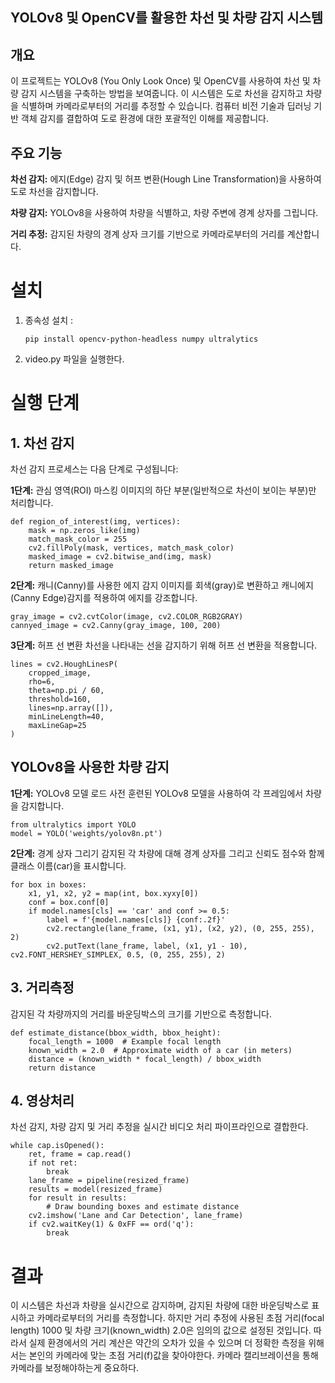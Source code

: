 ## YOLOv8 및 OpenCV를 활용한 차선 및 차량 감지 시스템

## 개요
이 프로젝트는 YOLOv8 (You Only Look Once) 및 OpenCV를 사용하여 차선 및 차량 감지 시스템을 구축하는 방법을 보여줍니다. 이 시스템은 도로 차선을 감지하고 차량을 식별하며 카메라로부터의 거리를 추정할 수 있습니다. 컴퓨터 비전 기술과 딥러닝 기반 객체 감지를 결합하여 도로 환경에 대한 포괄적인 이해를 제공합니다.

## 주요 기능
**차선 감지:** 에지(Edge) 감지 및 허프 변환(Hough Line Transformation)을 사용하여 도로 차선을 감지합니다.

**차량 감지:** YOLOv8을 사용하여 차량을 식별하고, 차량 주변에 경계 상자를 그립니다.

**거리 추정:** 감지된 차량의 경계 상자 크기를 기반으로 카메라로부터의 거리를 계산합니다.

# 설치

1. 종속성 설치 :
   ```
   pip install opencv-python-headless numpy ultralytics
   ```
   
2. video.py 파일을 실행한다.
   
# 실행 단계

## 1. 차선 감지 
차선 감지 프로세스는 다음 단계로 구성됩니다:

**1단계:** 관심 영역(ROI) 마스킹
이미지의 하단 부분(일반적으로 차선이 보이는 부분)만 처리합니다.
```
def region_of_interest(img, vertices):
    mask = np.zeros_like(img)
    match_mask_color = 255
    cv2.fillPoly(mask, vertices, match_mask_color)
    masked_image = cv2.bitwise_and(img, mask)
    return masked_image
```

**2단계:** 캐니(Canny)를 사용한 에지 감지
이미지를 회색(gray)로 변환하고 캐니에지(Canny Edge)감지를 적용하여 에지를 강조합니다.
```
gray_image = cv2.cvtColor(image, cv2.COLOR_RGB2GRAY)
cannyed_image = cv2.Canny(gray_image, 100, 200)
```

**3단계:** 허프 선 변환
차선을 나타내는 선을 감지하기 위해 허프 선 변환을 적용합니다.
```
lines = cv2.HoughLinesP(
    cropped_image,
    rho=6,
    theta=np.pi / 60,
    threshold=160,
    lines=np.array([]),
    minLineLength=40,
    maxLineGap=25
)
```
## YOLOv8을 사용한 차량 감지

**1단계:** YOLOv8 모델 로드
사전 훈련된 YOLOv8 모델을 사용하여 각 프레임에서 차량을 감지합니다.
```
from ultralytics import YOLO
model = YOLO('weights/yolov8n.pt')
```

**2단계:** 경계 상자 그리기
감지된 각 차량에 대해 경계 상자를 그리고 신뢰도 점수와 함께 클래스 이름(car)을 표시합니다.
```
for box in boxes:
    x1, y1, x2, y2 = map(int, box.xyxy[0])
    conf = box.conf[0]
    if model.names[cls] == 'car' and conf >= 0.5:
        label = f'{model.names[cls]} {conf:.2f}'
        cv2.rectangle(lane_frame, (x1, y1), (x2, y2), (0, 255, 255), 2)
        cv2.putText(lane_frame, label, (x1, y1 - 10), cv2.FONT_HERSHEY_SIMPLEX, 0.5, (0, 255, 255), 2)
```

## 3. 거리측정
감지된 각 차량까지의 거리를 바운딩박스의 크기를 기반으로 측정합니다.
```
def estimate_distance(bbox_width, bbox_height):
    focal_length = 1000  # Example focal length
    known_width = 2.0  # Approximate width of a car (in meters)
    distance = (known_width * focal_length) / bbox_width
    return distance
```

## 4. 영상처리 
차선 감지, 차량 감지 및 거리 추정을 실시간 비디오 처리 파이프라인으로 결합한다.
```
while cap.isOpened():
    ret, frame = cap.read()
    if not ret:
        break
    lane_frame = pipeline(resized_frame)
    results = model(resized_frame)
    for result in results:
        # Draw bounding boxes and estimate distance
    cv2.imshow('Lane and Car Detection', lane_frame)
    if cv2.waitKey(1) & 0xFF == ord('q'):
        break
```

# 결과
이 시스템은 차선과 차량을 실시간으로 감지하며, 감지된 차량에 대한 바운딩박스로 표시하고 카메라로부터의 거리를 측정합니다. 
하지만 거리 추정에 사용된 초점 거리(focal length) 1000 및 차량 크기(known_width) 2.0은 임의의 값으로 설정된 것입니다. 따라서 실제 환경에서의 거리 계산은 약간의 오차가 있을 수 있으며 더 정확한 측정을 위해서는 본인의 카메라에 맞는 초점 거리(f)값을 찾아야한다.
카메라 캘리브레이션을 통해 카메라를 보정해야하는게 중요하다.
